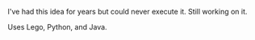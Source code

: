 I've had this idea for years but could never execute it. Still working on it.

Uses Lego, Python, and Java.
